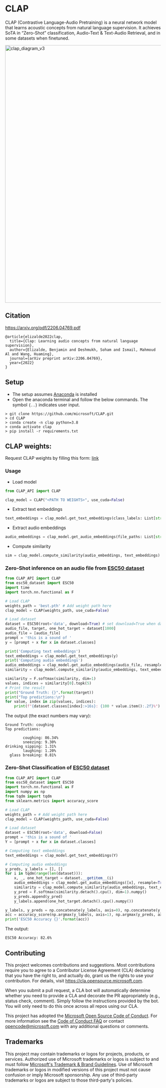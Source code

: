 # CLAP

CLAP (Contrastive Language-Audio Pretraining) is a neural network model that learns acoustic concepts from natural language supervision. It achieves SoTA in “Zero-Shot” classification, Audio-Text & Text-Audio Retrieval, and in some datasets when finetuned.

<img width="832" alt="clap_diagram_v3" src="https://user-images.githubusercontent.com/26778834/199842089-39ef6a2e-8abb-4338-bdfe-680abab70f53.png">

## Citation
https://arxiv.org/pdf/2206.04769.pdf
```
@article{elizalde2022clap,
  title={Clap: Learning audio concepts from natural language supervision},
  author={Elizalde, Benjamin and Deshmukh, Soham and Ismail, Mahmoud Al and Wang, Huaming},
  journal={arXiv preprint arXiv:2206.04769},
  year={2022}
}
```

## Setup
- The setup assumes [Anaconda](https://www.anaconda.com) is installed
- Open the anaconda terminal and follow the below commands. The symbol `{..}` indicates user input. 
```shell
> git clone https://github.com/microsoft/CLAP.git
> cd CLAP
> conda create -n clap python=3.8
> conda activate clap
> pip install -r requirements.txt
```

## CLAP weights:
Request CLAP weights by filling this form: [link](https://forms.office.com/r/ULb4k9GL1F)


### Usage
- Load model
```python
from CLAP_API import CLAP 

clap_model = CLAP("<PATH TO WEIGHTS>", use_cuda=False)
```

- Extract text embeddings
```python
text_embeddings = clap_model.get_text_embeddings(class_labels: List[str])
```

- Extract audio embeddings
```python
audio_embeddings = clap_model.get_audio_embeddings(file_paths: List[str])
```

- Compute similarity 
```python
sim = clap_model.compute_similarity(audio_embeddings, text_embeddings)
```

### Zero-Shot inference on an audio file from [ESC50 dataset](https://github.com/karolpiczak/ESC-50)

```python
from CLAP_API import CLAP
from esc50_dataset import ESC50
import time
import torch.nn.functional as F

# Load CLAP
weights_path = 'best.pth' # Add weight path here
clap_model = CLAP(weights_path, use_cuda=False)

# Load dataset
dataset = ESC50(root='data', download=True) # set download=True when dataset is not downloaded
audio_file, target, one_hot_target = dataset[1000]
audio_file = [audio_file]
prompt = 'this is a sound of '
y = [prompt + x for x in dataset.classes]

print('Computing text embeddings')
text_embeddings = clap_model.get_text_embeddings(y)
print('Computing audio embeddings')
audio_embeddings = clap_model.get_audio_embeddings(audio_file, resample=True)
similarity = clap_model.compute_similarity(audio_embeddings, text_embeddings)

similarity = F.softmax(similarity, dim=1)
values, indices = similarity[0].topk(5)
# Print the result
print("Ground Truth: {}".format(target))
print("Top predictions:\n")
for value, index in zip(values, indices):
    print(f"{dataset.classes[index]:>16s}: {100 * value.item():.2f}%")
```

The output (the exact numbers may vary):

```
Ground Truth: coughing
Top predictions:

        coughing: 86.34%
        sneezing: 9.30%
drinking sipping: 1.31%
        laughing: 1.20%
  glass breaking: 0.81%
```

### Zero-Shot Classification of [ESC50 dataset](https://github.com/karolpiczak/ESC-50) 

```python
from CLAP_API import CLAP
from esc50_dataset import ESC50
import torch.nn.functional as F
import numpy as np
from tqdm import tqdm
from sklearn.metrics import accuracy_score

# Load CLAP
weights_path = # Add weight path here
clap_model = CLAP(weights_path, use_cuda=False)

# Load dataset
dataset = ESC50(root='data', download=False)
prompt = 'this is a sound of '
Y = [prompt + x for x in dataset.classes]

# Computing text embeddings
text_embeddings = clap_model.get_text_embeddings(Y)

# Computing audio embeddings
y_preds, y_labels = [], []
for i in tqdm(range(len(dataset))):
    x, _, one_hot_target = dataset.__getitem__(i)
    audio_embeddings = clap_model.get_audio_embeddings([x], resample=True)
    similarity = clap_model.compute_similarity(audio_embeddings, text_embeddings)
    y_pred = F.softmax(similarity.detach().cpu(), dim=1).numpy()
    y_preds.append(y_pred)
    y_labels.append(one_hot_target.detach().cpu().numpy())

y_labels, y_preds = np.concatenate(y_labels, axis=0), np.concatenate(y_preds, axis=0)
acc = accuracy_score(np.argmax(y_labels, axis=1), np.argmax(y_preds, axis=1))
print('ESC50 Accuracy {}'.format(acc))
```
The output:

```
ESC50 Accuracy: 82.6%
```

## Contributing

This project welcomes contributions and suggestions.  Most contributions require you to agree to a
Contributor License Agreement (CLA) declaring that you have the right to, and actually do, grant us
the rights to use your contribution. For details, visit https://cla.opensource.microsoft.com.

When you submit a pull request, a CLA bot will automatically determine whether you need to provide
a CLA and decorate the PR appropriately (e.g., status check, comment). Simply follow the instructions
provided by the bot. You will only need to do this once across all repos using our CLA.

This project has adopted the [Microsoft Open Source Code of Conduct](https://opensource.microsoft.com/codeofconduct/).
For more information see the [Code of Conduct FAQ](https://opensource.microsoft.com/codeofconduct/faq/) or
contact [opencode@microsoft.com](mailto:opencode@microsoft.com) with any additional questions or comments.

## Trademarks

This project may contain trademarks or logos for projects, products, or services. Authorized use of Microsoft 
trademarks or logos is subject to and must follow 
[Microsoft's Trademark & Brand Guidelines](https://www.microsoft.com/en-us/legal/intellectualproperty/trademarks/usage/general).
Use of Microsoft trademarks or logos in modified versions of this project must not cause confusion or imply Microsoft sponsorship.
Any use of third-party trademarks or logos are subject to those third-party's policies.

